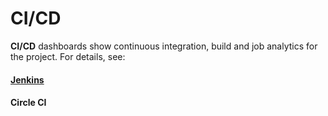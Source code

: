# CI/CD

**CI/CD** dashboards show continuous integration, build and job analytics for the project. For details, see:

#### ****[**Jenkins**](jenkins.md)****

#### **Circle CI**
